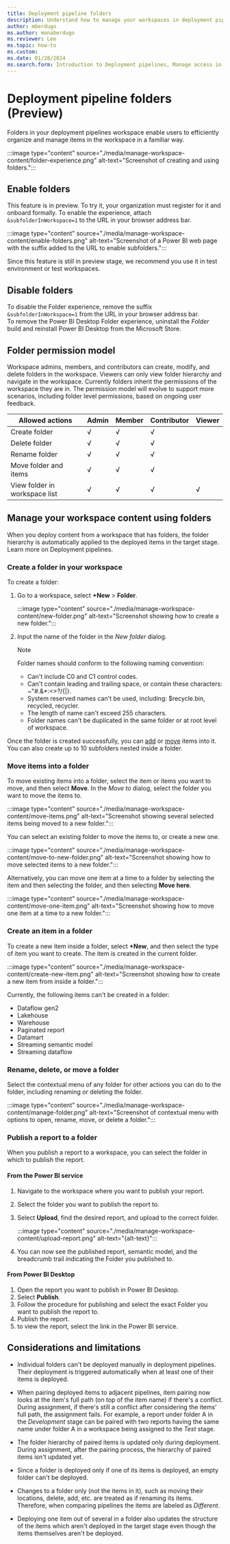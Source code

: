 ```yaml
---
title: Deployment pipeline folders
description: Understand how to manage your workspaces in deployment pipelines using folders.
author: mberdugo
ms.author: monaberdugo
ms.reviewer: Lee
ms.topic: how-to
ms.custom:
ms.date: 01/28/2024
ms.search.form: Introduction to Deployment pipelines, Manage access in Deployment pipelines, Deployment pipelines operations
---
```


# Deployment pipeline folders (Preview)

Folders in your deployment pipelines workspace enable users to efficiently organize and manage items in the workspace in a familiar way.

:::image type="content" source="./media/manage-workspace-content/folder-experience.png" alt-text="Screenshot of creating and using folders.":::

## Enable folders

This feature is in preview. To try it, your organization must register for it and onboard formally.
To enable the experience, attach `&subfolderInWorkspace=1` to the URL in your browser address bar.

:::image type="content" source="./media/manage-workspace-content/enable-folders.png" alt-text="Screenshot of a Power BI web page with the suffix added to the URL to enable subfolders.":::

Since this feature is still in preview stage, we recommend you use it in test environment or test workspaces.

## Disable folders

To disable the Folder experience, remove the suffix `&subfolderInWorkspace=1` from the URL in your browser address bar.  
To remove the Power BI Desktop Folder experience, uninstall the *Folder* build and reinstall Power BI Desktop from the Microsoft Store.

## Folder permission model

Workspace admins, members, and contributors can create, modify, and delete folders in the workspace. Viewers can only view folder hierarchy and navigate in the workspace.
Currently folders inherit the permissions of the workspace they are in. The permission model will evolve to support more scenarios, including folder level permissions, based on ongoing user feedback.

|     Allowed   actions                  |     Admin    |     Member    |     Contributor    |     Viewer    |
|----------------------------------------|--------------|---------------|--------------------|---------------|
|     Create   folder                    |     √        |     √         |     √              |               |
|     Delete   folder                    |     √        |     √         |     √              |               |
|     Rename   folder                    |     √        |     √         |     √              |               |
|     Move   folder and items            |     √        |     √         |     √              |               |
|     View   folder in workspace list    |     √        |     √         |     √              |     √         |

## Manage your workspace content using folders

When you deploy content from a workspace that has folders, the folder hierarchy is automatically applied to the deployed items in the target stage. Learn more on Deployment pipelines.

### Create a folder in your workspace

To create a folder:

1. Go to a workspace, select **+New** > **Folder**.

    :::image type="content" source="./media/manage-workspace-content/new-folder.png" alt-text="Screenshot showing how to create a new folder.":::

1. Input the name of the folder in the *New folder* dialog.

    > [!NOTE]
    > Folder names should conform to the following naming convention:
    >
    > * Can't include C0 and C1 control codes.
    > * Can't contain leading and trailing space, or contain these characters: ~"#.&*:<>?/\{|}.
    > * System reserved names can't be used, including: $recycle.bin, recycled, recycler.
    > * The length of name can't exceed 255 characters.
    > * Folder names can't be duplicated in the same folder or at root level of workspace.

Once the folder is created successfully, you can [add](#create-an-item-in-a-folder) or [move](#move-items-into-a-folder) items into it. You can also create up to 10 subfolders nested inside a folder.

### Move items into a folder

To move existing items into a folder, select the item or items you want to move, and then select **Move**. In the *Move to* dialog, select the folder you want to move the items to.

:::image type="content" source="./media/manage-workspace-content/move-items.png" alt-text="Screenshot showing several selected items being moved to a new folder.":::

You can select an existing folder to move the items to, or create a new one.

:::image type="content" source="./media/manage-workspace-content/move-to-new-folder.png" alt-text="Screenshot showing how to move selected items to a new folder.":::

Alternatively, you can move one item at a time to a folder by selecting the item and then selecting the folder, and then selecting **Move here**.

:::image type="content" source="./media/manage-workspace-content/move-one-item.png" alt-text="Screenshot showing how to move one item at a time to a new folder.":::

### Create an item in a folder

To create a new item inside a folder, select **+New**, and then select the type of item you want to create. The item is created in the current folder.

:::image type="content" source="./media/manage-workspace-content/create-new-item.png" alt-text="Screenshot showing how to create a new item from inside a folder.":::

Currently, the following items can't be created in a folder:

* Dataflow gen2
* Lakehouse
* Warehouse
* Paginated report
* Datamart
* Streaming semantic model
* Streaming dataflow

### Rename, delete, or move a folder

Select the contextual menu of any folder for other actions you can do to the folder, including renaming or deleting the folder.

:::image type="content" source="./media/manage-workspace-content/manage-folder.png" alt-text="Screenshot of contextual menu with options to open, rename, move, or delete a folder.":::

### Publish a report to a folder

When you publish a report to a workspace, you can select the folder in which to publish the report.

#### From the Power BI service

1. Navigate to the workspace where you want to publish your report.
1. Select the folder you want to publish the report to.
1. Select **Upload**, find the desired report, and upload to the correct folder.

    :::image type="content" source="./media/manage-workspace-content/upload-report.png" alt-text="{alt-text}":::

1. You can now see the published report, semantic model, and the breadcrumb trail indicating the Folder you published to.

#### From Power BI Desktop

1. Open the report you want to publish in Power BI Desktop.
1. Select **Publish**.
1. Follow the procedure for publishing and select the exact Folder you want to publish the report to.
1. Publish the report.
1. to view the report, select the link in the Power BI service.

## Considerations and limitations

* Individual folders can't be deployed manually in deployment pipelines. Their deployment is triggered automatically when at least one of their items is deployed.

* When pairing deployed items to adjacent pipelines, item pairing now looks at the item's full path (on top of the item name) if there's a conflict. During assignment, if there's still a conflict after considering the items’ full path, the assignment fails. For example, a report under folder A in the *Development* stage can be paired with two reports having the same name under folder A in a workspace being assigned to the *Test* stage.

* The folder hierarchy of paired items is updated only during deployment. During assignment, after the pairing process, the hierarchy of paired items isn't updated yet.

* Since a folder is deployed only if one of its items is deployed, an empty folder can't be deployed.

* Changes to a folder only (not the items in it), such as moving their locations, delete, add, etc. are treated as if renaming its items. Therefore, when comparing pipelines the items are labeled as *Different*.

* Deploying one item out of several in a folder also updates the structure of the items which aren't deployed in the target stage even though the items themselves aren't be deployed.
